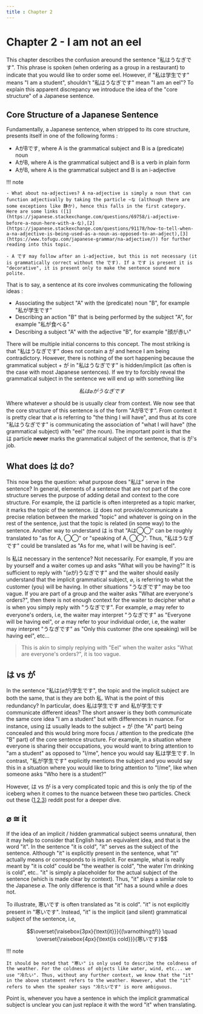 ```yaml
---
title : Chapter 2
---
```


# Chapter 2 - I am not an eel

This chapter describes the confusion areound the sentence "私はうなぎです". This phrase is spoken (when ordering as a group in a restaurant) to indicate that you would like to order some eel. However, if "私は学生です" means "I am a student", shouldn't "私はうなぎです" mean "I am an eel"? To explain this apparent discrepancy we introduce the idea of the "core structure" of a Japanese sentence.

## Core Structure of a Japanese Sentence

Fundamentally, a Japanese sentence, when stripped to its core structure, presents itself in one of the following forms :

- AがBです, where A is the grammatical subject and B is a (predicate) noun
- AがB, where A is the grammatical subject and B is a verb in plain form
- AがB, where A is the grammatical subject and B is an i-adjective

!!! note

    - What about na-adjectives? A na-adjective is simply a noun that can function adjectivally by taking the particle ~な (although there are some exceptions like 静か), hence this falls in the first category. Here are some links ([1](https://japanese.stackexchange.com/questions/69758/i-adjective-before-a-noun-here-with-a-な),[2](https://japanese.stackexchange.com/questions/91178/how-to-tell-when-a-na-adjective-is-being-used-as-a-noun-as-opposed-to-an-adject),[3](https://www.tofugu.com/japanese-grammar/na-adjective/)) for further reading into this topic. 

    - A です may follow after an i-adjective, but this is not necessary (it is grammatically correct without the です). If a です is present it is "decorative", it is present only to make the sentence sound more polite.

That is to say, a sentence at its core involves communicating the following ideas :

- Associating the subject "A" with the (predicate) noun "B", for example "私が学生です"
- Describing an action "B" that is being performed by the subject "A", for example "私が食べる"
- Describing a subject "A" with the adjective "B", for example "顔が赤い"

There will be multiple initial concerns to this concept. The most striking is that "私はうなぎです" does not contain a が and hence I am being contradictory. However, there is nothing of the sort happening because the grammatical subject + が in "私はうなぎです" is hidden/implicit (as often is the case with most Japanese sentences). If we try to forcibly reveal the grammatical subject in the sentence we will end up with something like

$$私は　\varnothing が　うなぎです$$

Where whatever $\varnothing$ should be is usually clear from context. We now see that the core structure of this sentence is of the form "AがBです". From context it is pretty clear that $\varnothing$ is referring to "the thing I will have", and thus at its core "私はうなぎです" is communicating the association of "what I will have" (the grammatical subject) with "eel" (the noun). The important point is that the は particle **never** marks the grammatical subject of the sentence, that is が's job. 

## What does は do?

This now begs the question: what purpose does "私は" serve in the sentence? In general, elements of a sentence that are not part of the core structure serves the purpose of adding detail and context to the core structure. For example, the は particle is often interpreted as a topic marker, it marks the topic of the sentence. は does not provide/communicate a precise relation between the marked "topic" and whatever is going on in the rest of the sentence, just that the topic is related (in some way) to the sentence. Another way to understand は is that "Aは◯◯" can be roughly translated to "as for A, ◯◯" or "speaking of A, ◯◯". Thus, "私はうなぎです" could be translated as "As for me, what I will be having is eel".

Is 私は necessary in the sentence? Not necessarily. For example, If you are by yourself and a waiter comes up and asks "What will you be having?" It is sufficient to reply with "($\varnothing$が)うなぎです" and the waiter should easily understand that the implicit grammatical subject, $\varnothing$, is referring to what the customer (you) will be having. In other situations "うなぎです" may be too vague. If you are part of a group and the waiter asks "What are everyone's orders?", then there is not enough context for the waiter to decipher what $\varnothing$ is when you simply reply with "うなぎです". For example, $\varnothing$ may refer to everyone's orders, i.e, the waiter may interpret "うなぎです" as "Everyone will be having eel", or $\varnothing$ may refer to your individual order, i.e, the waiter may interpret "うなぎです" as "Only this customer (the one speaking) will be having eel", etc...

> This is akin to simply replying with "Eel" when the waiter asks "What are everyone's orders?", it is too vague.

## は vs が

In the sentence "私は($\varnothing$が)学生です", the topic and the implicit subject are both the same, that is they are both 私. What is the point of this redundancy? In particular, does 私は学生です and 私が学生です communicate different ideas? The short answer is they both communicate the same core idea "I am a student" but with differences in nuance. For instance, using は usually leads to the subject + が (the "A" part) being concealed and this would bring more focus / attention to the predicate (the "B" part) of the core sentence structure. For example, in a situation where everyone is sharing their occupations, you would want to bring attention to "am a student" as opposed to "I/me", hence you would say 私は学生です. In contrast, "私が学生です" explicitly mentions the subject and you would say this in a situation where you would like to bring attention to "I/me", like when someone asks "Who here is a student?"

However, は vs が is a very complicated topic and this is only the tip of the iceberg when it comes to the nuance between these two particles. Check out these ([1](https://www.reddit.com/r/LearnJapanese/comments/jt49jj/please_stop_thinking_in_terms_of_は_vs_が/),[2](https://www.reddit.com/r/LearnJapanese/comments/ah788g/は_vs_が_megathread/),[3](https://www.reddit.com/r/LearnJapanese/comments/kkfnnz/は_wa_vs_が_ga_finally_makes_sense/)) reddit post for a deeper dive.


## $\varnothing$ ≅ it

If the idea of an implicit / hidden grammatical subject seems unnatural, then it may help to consider that English has an equivalent idea, and that is the word "it". In the sentence "it is cold", "it" serves as the subject of the sentence. Although "it" is explicitly present in the sentence, what "it" actually means or corresponds to is implicit. For example, what is really meant by "it is cold" could be "the weather is cold", "the water I'm drinking is cold", etc.. "it" is simply a placeholder for the actual subject of the sentence (which is made clear by context). Thus, "it" plays a similar role to the Japanese $\varnothing$. The only difference is that "it" has a sound while $\varnothing$ does not.   

To illustrate, 寒いです is often translated as "it is cold". "it" is not explicitly present in "寒いです". Instead, "it" is the implicit (and silent) grammatical subject of the sentence, i.e, 

$$\overset{\raisebox{3px}{\text{it}}}{(\varnothingが)} \quad \overset{\raisebox{4px}{\text{is cold}}}{寒いです}$$

!!! note

    It should be noted that "寒い" is only used to describe the coldness of the weather. For the coldness of objects like water, wind, etc... we use "冷たい". Thus, without any further context, we know that the "it" in the above statement refers to the weather. However, what the "it" refers to when the speaker says "冷たいです" is more ambiguous.  

Point is, whenever you have a sentence in which the implicit grammatical subject is unclear you can just replace it with the word "it" when translating.



